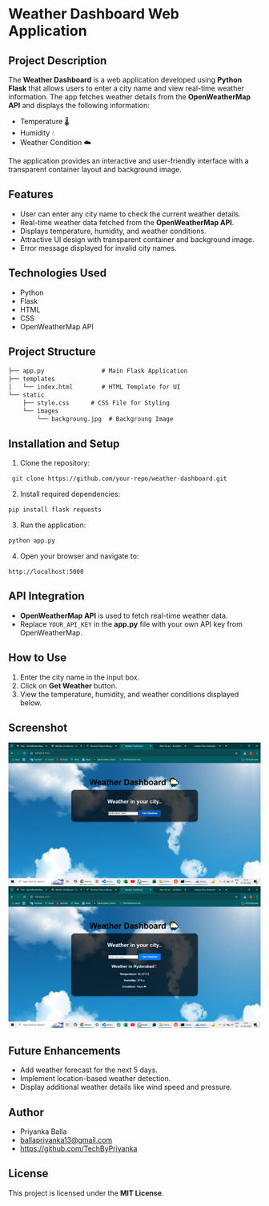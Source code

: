 # Weather Dashboard Web Application

## Project Description
The **Weather Dashboard** is a web application developed using **Python Flask** that allows users to enter a city name and view real-time weather information. The app fetches weather details from the **OpenWeatherMap API** and displays the following information:
- Temperature 🌡️
- Humidity 💧
- Weather Condition ☁️

The application provides an interactive and user-friendly interface with a transparent container layout and background image.

## Features
- User can enter any city name to check the current weather details.
- Real-time weather data fetched from the **OpenWeatherMap API**.
- Displays temperature, humidity, and weather conditions.
- Attractive UI design with transparent container and background image.
- Error message displayed for invalid city names.

## Technologies Used
- Python
- Flask
- HTML
- CSS
- OpenWeatherMap API

## Project Structure
```
├── app.py                # Main Flask Application
├── templates
│   └── index.html        # HTML Template for UI
└── static
    ├── style.css      # CSS File for Styling
    └── images
        └── backgroung.jpg  # Backgroung Image   
```

## Installation and Setup
1. Clone the repository:
```bash
 git clone https://github.com/your-repo/weather-dashboard.git
```
2. Install required dependencies:
```bash
pip install flask requests
```
3. Run the application:
```bash
python app.py
```
4. Open your browser and navigate to:
```
http://localhost:5000
```

## API Integration
- **OpenWeatherMap API** is used to fetch real-time weather data.
- Replace `YOUR_API_KEY` in the **app.py** file with your own API key from OpenWeatherMap.

## How to Use
1. Enter the city name in the input box.
2. Click on **Get Weather** button.
3. View the temperature, humidity, and weather conditions displayed below.

## Screenshot
![Weather Dashboard](static/images/homepage.png)
![Weather Dashboard](static/images/result-img.png)

## Future Enhancements
- Add weather forecast for the next 5 days.
- Implement location-based weather detection.
- Display additional weather details like wind speed and pressure.

## Author
- Priyanka Balla
- ballapriyanka13@gmail.com
- https://github.com/TechByPriyanka

## License
This project is licensed under the **MIT License**.

